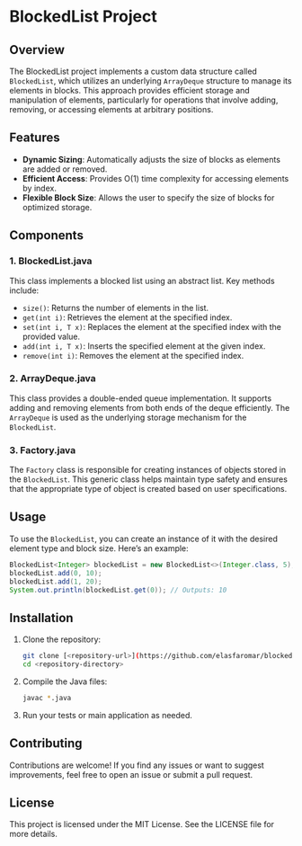 # BlockedList Project

## Overview

The BlockedList project implements a custom data structure called `BlockedList`, which utilizes an underlying `ArrayDeque` structure to manage its elements in blocks. This approach provides efficient storage and manipulation of elements, particularly for operations that involve adding, removing, or accessing elements at arbitrary positions.

## Features

- **Dynamic Sizing**: Automatically adjusts the size of blocks as elements are added or removed.
- **Efficient Access**: Provides O(1) time complexity for accessing elements by index.
- **Flexible Block Size**: Allows the user to specify the size of blocks for optimized storage.

## Components

### 1. BlockedList.java

This class implements a blocked list using an abstract list. Key methods include:
- `size()`: Returns the number of elements in the list.
- `get(int i)`: Retrieves the element at the specified index.
- `set(int i, T x)`: Replaces the element at the specified index with the provided value.
- `add(int i, T x)`: Inserts the specified element at the given index.
- `remove(int i)`: Removes the element at the specified index.

### 2. ArrayDeque.java

This class provides a double-ended queue implementation. It supports adding and removing elements from both ends of the deque efficiently. The `ArrayDeque` is used as the underlying storage mechanism for the `BlockedList`.

### 3. Factory.java

The `Factory` class is responsible for creating instances of objects stored in the `BlockedList`. This generic class helps maintain type safety and ensures that the appropriate type of object is created based on user specifications.

## Usage

To use the `BlockedList`, you can create an instance of it with the desired element type and block size. Here’s an example:

```java
BlockedList<Integer> blockedList = new BlockedList<>(Integer.class, 5);
blockedList.add(0, 10);
blockedList.add(1, 20);
System.out.println(blockedList.get(0)); // Outputs: 10
```

## Installation

1. Clone the repository:
   ```bash
   git clone [<repository-url>](https://github.com/elasfaromar/blocked-list)
   cd <repository-directory>
   ```

2. Compile the Java files:
   ```bash
   javac *.java
   ```

3. Run your tests or main application as needed.

## Contributing

Contributions are welcome! If you find any issues or want to suggest improvements, feel free to open an issue or submit a pull request.

## License

This project is licensed under the MIT License. See the LICENSE file for more details.
